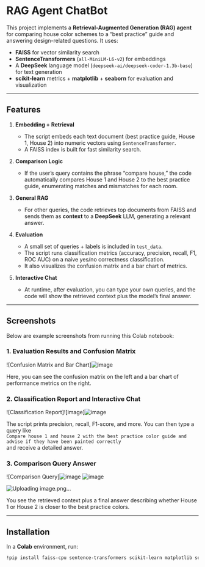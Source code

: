 # RAG Agent ChatBot

This project implements a **Retrieval-Augmented Generation (RAG) agent** for comparing house color schemes to a “best practice” guide and answering design-related questions. It uses:

- **FAISS** for vector similarity search  
- **SentenceTransformers** (`all-MiniLM-L6-v2`) for embeddings  
- A **DeepSeek** language model (`deepseek-ai/deepseek-coder-1.3b-base`) for text generation  
- **scikit-learn** metrics + **matplotlib** + **seaborn** for evaluation and visualization

---

## Features

1. **Embedding + Retrieval**  
   - The script embeds each text document (best practice guide, House 1, House 2) into numeric vectors using `SentenceTransformer`.  
   - A FAISS index is built for fast similarity search.

2. **Comparison Logic**  
   - If the user’s query contains the phrase “compare house,” the code automatically compares House 1 and House 2 to the best practice guide, enumerating matches and mismatches for each room.

3. **General RAG**  
   - For other queries, the code retrieves top documents from FAISS and sends them as **context** to a **DeepSeek** LLM, generating a relevant answer.

4. **Evaluation**  
   - A small set of queries + labels is included in `test_data`.  
   - The script runs classification metrics (accuracy, precision, recall, F1, ROC AUC) on a naive yes/no correctness classification.  
   - It also visualizes the confusion matrix and a bar chart of metrics.

5. **Interactive Chat**  
   - At runtime, after evaluation, you can type your own queries, and the code will show the retrieved context plus the model’s final answer.

---

## Screenshots

Below are example screenshots from running this Colab notebook:

### 1. Evaluation Results and Confusion Matrix

![Confusion Matrix and Bar Chart]![image](https://github.com/user-attachments/assets/bbbc613c-e58f-45a8-adfc-f2ff8d3ec558)


Here, you can see the confusion matrix on the left and a bar chart of performance metrics on the right.

### 2. Classification Report and Interactive Chat

![Classification Report]![image]![image](https://github.com/user-attachments/assets/051eeaf4-ae58-4959-8570-ac9338bb52e9)



The script prints precision, recall, F1-score, and more. You can then type a query like  
`Compare house 1 and house 2 with the best practice color guide and advise if they have been painted correctly`  
and receive a detailed answer.

### 3. Comparison Query Answer

![Comparison Query]![image](https://github.com/user-attachments/assets/9d76946c-1867-42a4-9e74-7a1f36fcb161) ![image](https://github.com/user-attachments/assets/6909b281-2531-4546-b1f5-7e71a69ea110)

![Uploading image.png…]()


You see the retrieved context plus a final answer describing whether House 1 or House 2 is closer to the best practice colors.

---

## Installation

In a **Colab** environment, run:

```bash
!pip install faiss-cpu sentence-transformers scikit-learn matplotlib seaborn transformers accelerate
